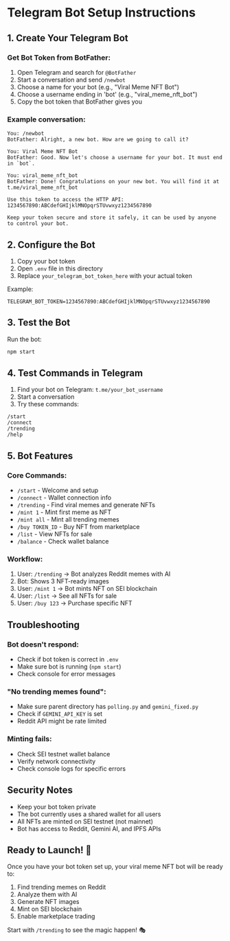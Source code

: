 # Telegram Bot Setup Instructions

## 1. Create Your Telegram Bot

### Get Bot Token from BotFather:
1. Open Telegram and search for `@BotFather`
2. Start a conversation and send `/newbot`
3. Choose a name for your bot (e.g., "Viral Meme NFT Bot")
4. Choose a username ending in 'bot' (e.g., "viral_meme_nft_bot")
5. Copy the bot token that BotFather gives you

### Example conversation:
```
You: /newbot
BotFather: Alright, a new bot. How are we going to call it?

You: Viral Meme NFT Bot
BotFather: Good. Now let's choose a username for your bot. It must end in `bot`.

You: viral_meme_nft_bot
BotFather: Done! Congratulations on your new bot. You will find it at t.me/viral_meme_nft_bot

Use this token to access the HTTP API:
1234567890:ABCdefGHIjklMNOpqrSTUvwxyz1234567890

Keep your token secure and store it safely, it can be used by anyone to control your bot.
```

## 2. Configure the Bot

1. Copy your bot token
2. Open `.env` file in this directory
3. Replace `your_telegram_bot_token_here` with your actual token

Example:
```env
TELEGRAM_BOT_TOKEN=1234567890:ABCdefGHIjklMNOpqrSTUvwxyz1234567890
```

## 3. Test the Bot

Run the bot:
```bash
npm start
```

## 4. Test Commands in Telegram

1. Find your bot on Telegram: `t.me/your_bot_username`
2. Start a conversation
3. Try these commands:

```
/start
/connect
/trending
/help
```

## 5. Bot Features

### Core Commands:
- `/start` - Welcome and setup
- `/connect` - Wallet connection info
- `/trending` - Find viral memes and generate NFTs
- `/mint 1` - Mint first meme as NFT
- `/mint all` - Mint all trending memes
- `/buy TOKEN_ID` - Buy NFT from marketplace  
- `/list` - View NFTs for sale
- `/balance` - Check wallet balance

### Workflow:
1. User: `/trending` → Bot analyzes Reddit memes with AI
2. Bot: Shows 3 NFT-ready images
3. User: `/mint 1` → Bot mints NFT on SEI blockchain
4. User: `/list` → See all NFTs for sale
5. User: `/buy 123` → Purchase specific NFT

## Troubleshooting

### Bot doesn't respond:
- Check if bot token is correct in `.env`
- Make sure bot is running (`npm start`)
- Check console for error messages

### "No trending memes found":
- Make sure parent directory has `polling.py` and `gemini_fixed.py`
- Check if `GEMINI_API_KEY` is set
- Reddit API might be rate limited

### Minting fails:
- Check SEI testnet wallet balance
- Verify network connectivity
- Check console logs for specific errors

## Security Notes

- Keep your bot token private
- The bot currently uses a shared wallet for all users
- All NFTs are minted on SEI testnet (not mainnet)
- Bot has access to Reddit, Gemini AI, and IPFS APIs

## Ready to Launch! 🚀

Once you have your bot token set up, your viral meme NFT bot will be ready to:
1. Find trending memes on Reddit
2. Analyze them with AI
3. Generate NFT images
4. Mint on SEI blockchain
5. Enable marketplace trading

Start with `/trending` to see the magic happen! 🎭

